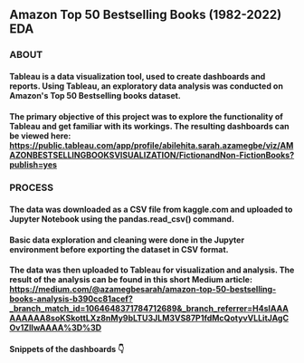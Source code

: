 ## Amazon Top 50 Bestselling Books (1982-2022) EDA
### ABOUT
#### Tableau is a data visualization tool, used to create dashboards and reports. Using Tableau, an exploratory data analysis was conducted on Amazon's Top 50 Bestselling books dataset. 
#### The primary objective of this project was to explore the functionality of Tableau and get familiar with its workings. The resulting dashboards can be viewed here: https://public.tableau.com/app/profile/abilehita.sarah.azamegbe/viz/AMAZONBESTSELLINGBOOKSVISUALIZATION/FictionandNon-FictionBooks?publish=yes
### PROCESS
#### The data was downloaded as a CSV file from kaggle.com and uploaded to Jupyter Notebook using the pandas.read_csv() command.
#### Basic data exploration and cleaning were done in the Jupyter environment before exporting the dataset in CSV format.
#### The data was then uploaded to Tableau for visualization and analysis. The result of the analysis can be found in this short Medium article: https://medium.com/@azamegbesarah/amazon-top-50-bestselling-books-analysis-b390cc81acef?_branch_match_id=1064648371784712689&_branch_referrer=H4sIAAAAAAAAA8soKSkottLXz8nMy9bLTU3JLM3VS87P1fdMcQotyvVLLitJAgCOv1ZlIwAAAA%3D%3D
#### Snippets of the dashboards 👇

